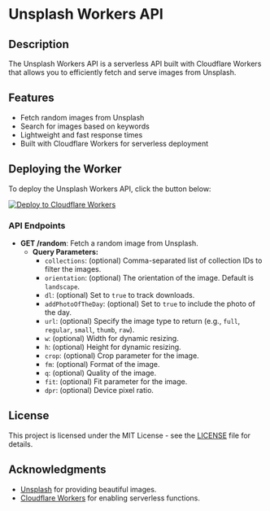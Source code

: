 # Unsplash Workers API

## Description
The Unsplash Workers API is a serverless API built with Cloudflare Workers that allows you to efficiently fetch and serve images from Unsplash.

## Features
- Fetch random images from Unsplash
- Search for images based on keywords
- Lightweight and fast response times
- Built with Cloudflare Workers for serverless deployment

## Deploying the Worker

To deploy the Unsplash Workers API, click the button below:

[![Deploy to Cloudflare Workers](https://deploy.workers.cloudflare.com/button)](https://deploy.workers.cloudflare.com/?url=https://github.com/nazdridoy/unsplash-workers-api)

### API Endpoints

- **GET /random**: Fetch a random image from Unsplash.
  - **Query Parameters:**
    - `collections`: (optional) Comma-separated list of collection IDs to filter the images.
    - `orientation`: (optional) The orientation of the image. Default is `landscape`.
    - `dl`: (optional) Set to `true` to track downloads.
    - `addPhotoOfTheDay`: (optional) Set to `true` to include the photo of the day.
    - `url`: (optional) Specify the image type to return (e.g., `full`, `regular`, `small`, `thumb`, `raw`).
    - `w`: (optional) Width for dynamic resizing.
    - `h`: (optional) Height for dynamic resizing.
    - `crop`: (optional) Crop parameter for the image.
    - `fm`: (optional) Format of the image.
    - `q`: (optional) Quality of the image.
    - `fit`: (optional) Fit parameter for the image.
    - `dpr`: (optional) Device pixel ratio.

## License

This project is licensed under the MIT License - see the [LICENSE](LICENSE) file for details.

## Acknowledgments

- [Unsplash](https://unsplash.com) for providing beautiful images.
- [Cloudflare Workers](https://workers.cloudflare.com) for enabling serverless functions.
